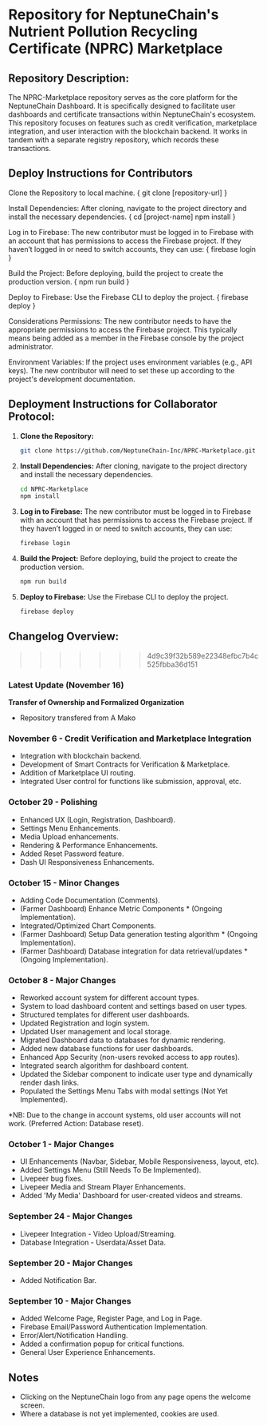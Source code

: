 # Repository for NeptuneChain's Nutrient Pollution Recycling Certificate (NPRC) Marketplace

## Repository Description:
The NPRC-Marketplace repository serves as the core platform for the NeptuneChain Dashboard. It is specifically designed to facilitate user dashboards and certificate transactions within NeptuneChain's ecosystem. This repository focuses on features such as credit verification, marketplace integration, and user interaction with the blockchain backend. It works in tandem with a separate registry repository, which records these transactions.

## Deploy Instructions for Contributors
Clone the Repository to local machine.
{ 
    git clone [repository-url] 
}

Install Dependencies: After cloning, navigate to the project directory and install the necessary dependencies.
{
    cd [project-name]
    npm install
}

Log in to Firebase: The new contributor must be logged in to Firebase with an account that has permissions to access the Firebase project. If they haven’t logged in or need to switch accounts, they can use:
{
firebase login
}

Build the Project: Before deploying, build the project to create the production version.
{
npm run build
}

Deploy to Firebase: Use the Firebase CLI to deploy the project.
{
firebase deploy
}

Considerations
Permissions: The new contributor needs to have the appropriate permissions to access the Firebase project. This typically means being added as a member in the Firebase console by the project administrator.

Environment Variables: If the project uses environment variables (e.g., API keys). The new contributor will need to set these up according to the project's development documentation.

## Deployment Instructions for Collaborator Protocol:

1. **Clone the Repository:**
   ```bash
   git clone https://github.com/NeptuneChain-Inc/NPRC-Marketplace.git
   ```

2. **Install Dependencies:**
   After cloning, navigate to the project directory and install the necessary dependencies.
   ```bash
   cd NPRC-Marketplace
   npm install
   ```

3. **Log in to Firebase:**
   The new contributor must be logged in to Firebase with an account that has permissions to access the Firebase project. If they haven’t logged in or need to switch accounts, they can use:
   ```bash
   firebase login
   ```

4. **Build the Project:**
   Before deploying, build the project to create the production version.
   ```bash
   npm run build
   ```

5. **Deploy to Firebase:**
   Use the Firebase CLI to deploy the project.
   ```bash
   firebase deploy
   ```

## Changelog Overview:
>>>>>>> 4d9c39f32b589e22348efbc7b4c525fbba36d151

### Latest Update (November 16)
**Transfer of Ownership and Formalized Organization**
- Repository transfered from A Mako

### November 6 - Credit Verification and Marketplace Integration
- Integration with blockchain backend.
- Development of Smart Contracts for Verification & Marketplace.
- Addition of Marketplace UI routing.
- Integrated User control for functions like submission, approval, etc.

### October 29 - Polishing
- Enhanced UX (Login, Registration, Dashboard).
- Settings Menu Enhancements.
- Media Upload enhancements.
- Rendering & Performance Enhancements.
- Added Reset Password feature.
- Dash UI Responsiveness Enhancements.

### October 15 - Minor Changes
- Adding Code Documentation (Comments).
- (Farmer Dashboard) Enhance Metric Components * (Ongoing Implementation).
- Integrated/Optimized Chart Components.
- (Farmer Dashboard) Setup Data generation testing algorithm * (Ongoing Implementation).
- (Farmer Dashboard) Database integration for data retrieval/updates * (Ongoing Implementation).

### October 8 - Major Changes
- Reworked account system for different account types.
- System to load dashboard content and settings based on user types.
- Structured templates for different user dashboards.
- Updated Registration and login system.
- Updated User management and local storage.
- Migrated Dashboard data to databases for dynamic rendering.
- Added new database functions for user dashboards.
- Enhanced App Security (non-users revoked access to app routes).
- Integrated search algorithm for dashboard content.
- Updated the Sidebar component to indicate user type and dynamically render dash links.
- Populated the Settings Menu Tabs with modal settings (Not Yet Implemented).

*NB: Due to the change in account systems, old user accounts will not work. (Preferred Action: Database reset).

### October 1 - Major Changes
- UI Enhancements (Navbar, Sidebar, Mobile Responsiveness, layout, etc).
- Added Settings Menu (Still Needs To Be Implemented).
- Livepeer bug fixes.
- Livepeer Media and Stream Player Enhancements.
- Added 'My Media' Dashboard for user-created videos and streams.

### September 24 - Major Changes
- Livepeer Integration - Video Upload/Streaming.
- Database Integration - Userdata/Asset Data.

### September 20 - Major Changes
- Added Notification Bar.

### September 10 - Major Changes
- Added Welcome Page, Register Page, and Log in Page.
- Firebase Email/Password Authentication Implementation.
- Error/Alert/Notification Handling.
- Added a confirmation popup for critical functions.
- General User Experience Enhancements.

## Notes
- Clicking on the NeptuneChain logo from any page opens the welcome screen.
- Where a database is not yet implemented, cookies are used.
